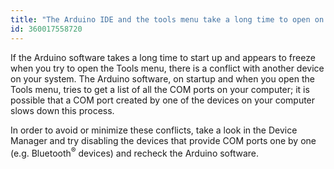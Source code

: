```yaml
---
title: "The Arduino IDE and the tools menu take a long time to open on Windows"
id: 360017558720
---
```


If the Arduino software takes a long time to start up and appears to freeze when you try to open the Tools menu, there is a conflict with another device on your system.
The Arduino software, on startup and when you open the Tools menu, tries to get a list of all the COM ports on your computer; it is possible that a COM port created by one of the devices on your computer slows down this process.

In order to avoid or minimize these conflicts, take a look in the Device Manager and try disabling the devices that provide COM ports one by one (e.g. Bluetooth<sup>®</sup> devices) and recheck the Arduino software.
